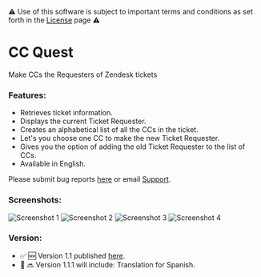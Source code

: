 ⚠️ Use of this software is subject to important terms and conditions as set forth in the [License](https://aculligan.github.io/license) page ⚠️

# CC Quest

Make CCs the Requesters of Zendesk tickets

### Features:

*   Retrieves ticket information.
*   Displays the current Ticket Requester.
*   Creates an alphabetical list of all the CCs in the ticket.
*   Let's you choose one CC to make the new Ticket Requester.
*   Gives you the option of adding the old Ticket Requester to the list of CCs.
*   Available in English.

Please submit bug reports [here](https://github.com/aculligan/CC_Quest/issues) or email [Support](mailto:support@alexculligan.com?Subject=CC%20Quest%20Support).

### Screenshots:

![Screenshot 1](https://aculligan.github.io/CDN/CC_Quest/img/screenshot-1.png) ![Screenshot 2](https://aculligan.github.io/CDN/CC_Quest/img/screenshot-2.png) ![Screenshot 3](https://aculligan.github.io/CDN/CC_Quest/img/screenshot-3.png) ![Screenshot 4](https://aculligan.github.io/CDN/CC_Quest/img/working.gif)

### Version:

*   ✅ 🆕 Version 1.1 published [here](https://www.zendesk.com/apps/cc-quest/).
*   📝 🔜 Version 1.1.1 will include: Translation for Spanish.
